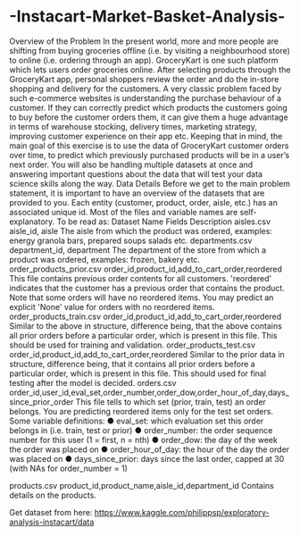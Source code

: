# -Instacart-Market-Basket-Analysis-


Overview of the Problem
In the present world, more and more people are shifting from buying groceries offline (i.e. by visiting a neighbourhood store) to online (i.e. ordering through an app). GroceryKart is one such platform which lets users order groceries online. After selecting products through the GroceryKart app, personal shoppers review the order and do the in-store shopping and delivery for the customers. 
A very classic problem faced by such e-commerce websites is understanding the purchase behaviour of a customer. If they can correctly predict which products the customers going to buy before the customer orders them, it can give them a huge advantage in terms of warehouse stocking, delivery times, marketing strategy, improving customer experience on their app etc.
Keeping that in mind, the main goal of this exercise is to use the data of GroceryKart customer orders over time, to predict which previously purchased products will be in a user’s next order. 
You will also be handling multiple datasets at once and answering important questions about the data that will test your data science skills along the way.
Data Details
Before we get to the main problem statement, it is important to have an overview of the datasets that are provided to you. Each entity (customer, product, order, aisle, etc.) has an associated unique id. Most of the files and variable names are self-explanatory.
To be read as:
Dataset Name
Fields
Description
aisles.csv
aisle_id, aisle
The aisle from which the product was ordered, examples: energy granola bars, prepared soups salads etc.
departments.csv
department_id, department
The department of the store from which a product was ordered, examples: frozen, bakery etc.
order_products_prior.csv
order_id,product_id,add_to_cart_order,reordered 
This file contains previous order contents for all customers. 'reordered' indicates that the customer has a previous order that contains the product. Note that some orders will have no reordered items. You may predict an explicit 'None' value for orders with no reordered items.
order_products_train.csv
order_id,product_id,add_to_cart_order,reordered 
Similar to the above in structure, difference being, that the above contains all prior orders before a particular order, which is present in this file. This should be used for training and validation.
order_products_test.csv
order_id,product_id,add_to_cart_order,reordered 
Similar to the prior data in structure, difference being, that it contains all prior orders before a particular order, which is present in this file. This should used for final testing after the model is decided.
orders.csv
order_id,user_id,eval_set,order_number,order_dow,order_hour_of_day,days_since_prior_order
This file tells to which set (prior, train, test) an order belongs. You are predicting reordered items only for the test set orders. Some variable definitions:
●	eval_set: which evaluation set this order belongs in (i.e. train, test or prior)
●	order_number: the order sequence number for this user (1 = first, n = nth)
●	order_dow: the day of the week the order was placed on
●	order_hour_of_day: the hour of the day the order was placed on
●	days_since_prior: days since the last order, capped at 30 (with NAs for order_number = 1)

products.csv
product_id,product_name,aisle_id,department_id
Contains details on the products.



Get dataset from here:
https://www.kaggle.com/philippsp/exploratory-analysis-instacart/data
